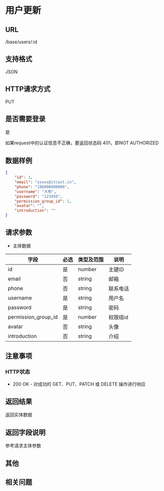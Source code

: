 # 用户更新

## URL

/base/users/:id

## 支持格式

JSON

## HTTP请求方式

PUT

## 是否需要登录

是

如果request中的认证信息不正确，要返回状态码 401，即NOT AUTHORIZED

## 数据样例

```json
{
    "id": 1,
    "email": "xxxxx@itcast.cn",
    "phone": "186000000000",
    "username": "大熊",
    "password": "123456",
    "permission_group_id": 1,
    "avatar": "",
    "introduction": ""
}
```

## 请求参数

- 主体数据

字段 | 必选 | 类型及范围 | 说明
----|------|----------|-------------
id                      |   是   | number  | 主键ID
email                   |   否   | string  | 邮箱
phone                   |   否   | string  | 联系电话
username                |   是   | string  | 用户名
password                |   是   | string  | 密码
permission_group_id     |   是   | number  | 权限组id
avatar                  |   否   | string  | 头像
introduction            |   否   | string  | 介绍

## 注意事项

### HTTP状态

- 200 OK - 对成功的 GET、PUT、PATCH 或 DELETE 操作进行响应

## 返回结果

返回实体数据

## 返回字段说明

参考请求主体参数

## 其他

## 相关问题
